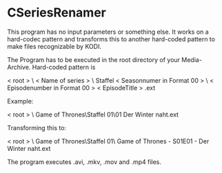 # CSeriesRenamer

This program has no input parameters or something else. It works on a hard-codec pattern and transforms this to another hard-coded pattern to make files recognizable by KODI.

The Program has to be executed in the root directory of your Media-Archive. Hard-coded pattern is

< root > \ < Name of series > \ Staffel < Seasonnumer in Format 00 > \ < Episodenumber in Format 00 > < EpisodeTitle > .ext
  
  Example:
  
  < root > \ Game of Thrones\Staffel 01\01 Der Winter naht.ext
  
  Transforming this to:
  
  < root > \ Game of Thrones\Staffel 01\ Game of Thrones - S01E01 - Der Winter naht.ext
  
  The program executes .avi, .mkv, .mov and .mp4 files.
